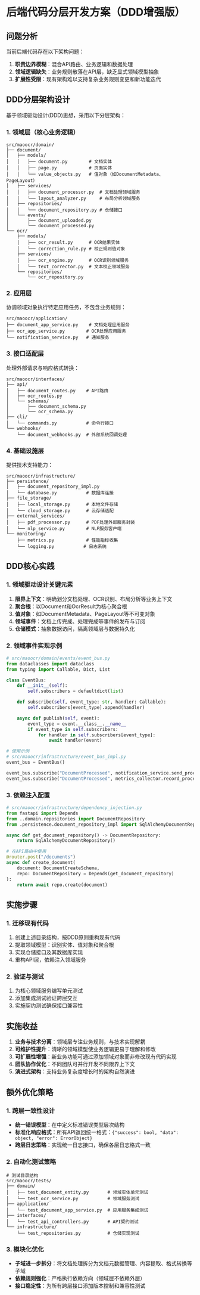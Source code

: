 # 后端代码分层开发方案（DDD增强版）

## 问题分析
当前后端代码存在以下架构问题：
1. **职责边界模糊**：<mcfile name="document_api.py" path="src/maoocr/document_api.py"></mcfile>混合API路由、业务逻辑和数据处理
2. **领域逻辑缺失**：业务规则散落在API层，缺乏显式领域模型抽象
3. **扩展性受限**：现有架构难以支持复杂业务规则变更和新功能迭代

## DDD分层架构设计
基于领域驱动设计(DDD)思想，采用以下分层架构：

### 1. 领域层（核心业务逻辑）
```
src/maoocr/domain/
├── document/
│   ├── models/
│   │   ├── document.py        # 文档实体
│   │   ├── page.py            # 页面实体
│   │   └── value_objects.py   # 值对象（如DocumentMetadata、PageLayout）
│   ├── services/
│   │   ├── document_processor.py  # 文档处理领域服务
│   │   └── layout_analyzer.py     # 布局分析领域服务
│   ├── repositories/
│   │   └── document_repository.py # 仓储接口
│   └── events/
│       ├── document_uploaded.py
│       └── document_processed.py
└── ocr/
    ├── models/
    │   ├── ocr_result.py      # OCR结果实体
    │   └── correction_rule.py # 校正规则值对象
    ├── services/
    │   ├── ocr_engine.py      # OCR识别领域服务
    │   └── text_corrector.py  # 文本校正领域服务
    └── repositories/
        └── ocr_repository.py
```

### 2. 应用层
协调领域对象执行特定应用任务，不包含业务规则：
```
src/maoocr/application/
├── document_app_service.py    # 文档处理应用服务
├── ocr_app_service.py        # OCR处理应用服务
└── notification_service.py   # 通知服务
```

### 3. 接口适配层
处理外部请求与响应格式转换：
```
src/maoocr/interfaces/
├── api/
│   ├── document_routes.py    # API路由
│   ├── ocr_routes.py
│   └── schemas/
│       ├── document_schema.py
│       └── ocr_schema.py
├── cli/
│   └── commands.py           # 命令行接口
└── webhooks/
    └── document_webhooks.py  # 外部系统回调处理
```

### 4. 基础设施层
提供技术支持能力：
```
src/maoocr/infrastructure/
├── persistence/
│   ├── document_repository_impl.py
│   └── database.py           # 数据库连接
├── file_storage/
│   ├── local_storage.py      # 本地文件存储
│   └── cloud_storage.py      # 云存储适配
├── external_services/
│   ├── pdf_processor.py      # PDF处理外部服务封装
│   └── nlp_service.py        # NLP服务客户端
└── monitoring/
    ├── metrics.py            # 性能指标收集
    └── logging.py           # 日志系统
```

## DDD核心实践

### 1. 领域驱动设计关键元素
1. **限界上下文**：明确划分文档处理、OCR识别、布局分析等业务上下文
2. **聚合根**：以Document和OcrResult为核心聚合根
3. **值对象**：如DocumentMetadata、PageLayout等不可变对象
4. **领域事件**：文档上传完成、处理完成等事件的发布与订阅
5. **仓储模式**：抽象数据访问，隔离领域层与数据持久化

### 2. 领域事件实现示例
```python
# src/maoocr/domain/events/event_bus.py
from dataclasses import dataclass
from typing import Callable, Dict, List

class EventBus:
    def __init__(self):
        self.subscribers = defaultdict(list)

    def subscribe(self, event_type: str, handler: Callable):
        self.subscribers[event_type].append(handler)

    async def publish(self, event):
        event_type = event.__class__.__name__
        if event_type in self.subscribers:
            for handler in self.subscribers[event_type]:
                await handler(event)

# 使用示例
# src/maoocr/infrastructure/event_bus_impl.py
event_bus = EventBus()

event_bus.subscribe("DocumentProcessed", notification_service.send_processed_notification)
event_bus.subscribe("DocumentProcessed", metrics_collector.record_processing_time)
```

### 3. 依赖注入配置
```python
# src/maoocr/infrastructure/dependency_injection.py
from fastapi import Depends
from ..domain.repositories import DocumentRepository
from .persistence.document_repository_impl import SqlAlchemyDocumentRepository

async def get_document_repository() -> DocumentRepository:
    return SqlAlchemyDocumentRepository()

# 在API路由中使用
@router.post("/documents")
async def create_document(
    document: DocumentCreateSchema,
    repo: DocumentRepository = Depends(get_document_repository)
):
    return await repo.create(document)
```

## 实施步骤

### 1. 迁移现有代码
1. 创建上述目录结构，按DDD原则重构现有代码
2. 提取领域模型：识别实体、值对象和聚合根
3. 实现仓储接口及其数据库实现
4. 重构API层，依赖注入领域服务

### 2. 验证与测试
1. 为核心领域服务编写单元测试
2. 添加集成测试验证跨层交互
3. 实施契约测试确保接口兼容性

## 实施收益
1. **业务与技术分离**：领域层专注业务规则，与技术实现解耦
2. **可维护性提升**：清晰的领域模型使业务逻辑更易于理解和修改
3. **可扩展性增强**：新业务功能可通过添加领域对象而非修改现有代码实现
4. **团队协作优化**：不同团队可并行开发不同限界上下文
5. **演进式架构**：支持业务复杂度增长时的架构自然演进

## 额外优化策略

### 1. 跨层一致性设计
- **统一错误模型**：在<mcfile name="error_types.py" path="src/maoocr/domain/common/error_types.py"></mcfile>中定义标准错误类型层次结构
- **标准化响应格式**：所有API返回统一格式：`{"success": bool, "data": object, "error": ErrorObject}`
- **跨层日志策略**：实现统一日志接口，确保各层日志格式一致

### 2. 自动化测试策略
```
# 测试目录结构
src/maoocr/tests/
├── domain/
│   ├── test_document_entity.py       # 领域实体单元测试
│   └── test_ocr_service.py           # 领域服务测试
├── application/
│   └── test_document_app_service.py  # 应用服务集成测试
├── interfaces/
│   └── test_api_controllers.py       # API契约测试
└── infrastructure/
    └── test_repositories.py          # 仓储实现测试
```

### 3. 模块化优化
- **子域进一步拆分**：将文档处理拆分为文档元数据管理、内容提取、格式转换等子域
- **依赖规则强化**：严格执行依赖方向（领域层不依赖外层）
- **接口稳定性**：为所有跨层接口添加版本控制和兼容性测试